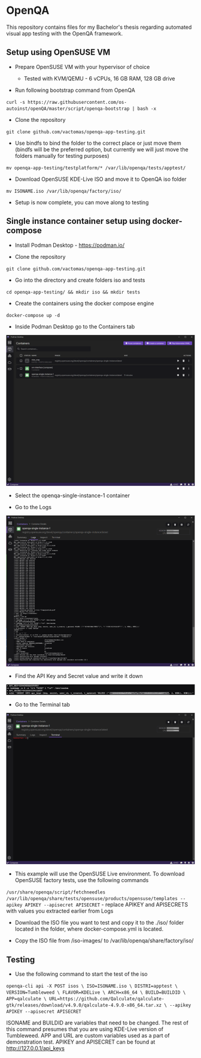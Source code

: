 # OpenQA

This repository contains files for my Bachelor's thesis regarding automated visual app testing with the OpenQA framework.

## Setup using OpenSUSE VM

 - Prepare OpenSUSE VM with your hypervisor of choice

    - Tested with KVM/QEMU - 6 vCPUs, 16 GB RAM, 128 GB drive

 - Run following bootstrap command from OpenQA

 `curl -s https://raw.githubusercontent.com/os-autoinst/openQA/master/script/openqa-bootstrap | bash -x`

 - Clone the repository

 `git clone github.com/vactomas/openqa-app-testing.git`

 - Use bindfs to bind the folder to the correct place or just move them (bindfs will be the preferred option, but currently we will just move the folders manually for testing purposes)

 `mv openqa-app-testing/testplatform/* /var/lib/openqa/tests/apptest/`
 
 - Download OpenSUSE KDE-Live ISO and move it to OpenQA iso folder

 `mv ISONAME.iso /var/lib/openqa/factory/iso/`

 - Setup is now complete, you can move along to testing

## Single instance container setup using docker-compose

 - Install Podman Desktop - https://podman.io/

 - Clone the repository
 
 `git clone github.com/vactomas/openqa-app-testing.git`

 - Go into the directory and create folders iso and tests

 `cd openqa-app-testing/ && mkdir iso && mkdir tests`

 - Create the containers using the docker compose engine 

 `docker-compose up -d`

 - Inside Podman Desktop go to the Containers tab

 ![Alt text](images/podman-containers-tab.png)

 - Select the openqa-single-instance-1 container

 - Go to the Logs

 ![Alt text](images/podman-container-logs.png)

 - Find the API Key and Secret value and write it down

 ![Alt text](images/podman-api-key-secret.png)

 - Go to the Terminal tab

 ![Alt text](images/podman-terminal.png)

 - This example will use the OpenSUSE Live environment. To download OpenSUSE factory tests, use the following commands

 `/usr/share/openqa/script/fetchneedles`
 `/var/lib/openqa/share/tests/opensuse/products/opensuse/templates --apikey APIKEY --apisecret APISECRET` - replace APIKEY and APISECRETS with values you extracted earlier from Logs
 
 - Download the ISO file you want to test and copy it to the ./iso/ folder located in the folder, where docker-compose.yml is located. 

 - Copy the ISO file from /iso-images/ to /var/lib/openqa/share/factory/iso/

## Testing

 - Use the following command to start the test of the iso

`openqa-cli api -X POST isos \
        ISO=ISONAME.iso \
        DISTRI=apptest \
        VERSION=Tumbleweed \
        FLAVOR=KDELive \
        ARCH=x86_64 \
        BUILD=BUILDID \
        APP=qalculate \
        URL=https://github.com/Qalculate/qalculate-gtk/releases/download/v4.9.0/qalculate-4.9.0-x86_64.tar.xz \
        --apikey APIKEY --apisecret APISECRET`

ISONAME and BUILDID are variables that need to be changed. The rest of this command presumes that you are using KDE-Live version of Tumbleweed. APP and URL are custom variables used as a part of demonstration test. APIKEY and APISECRET can be found at http://127.0.0.1/api_keys 
